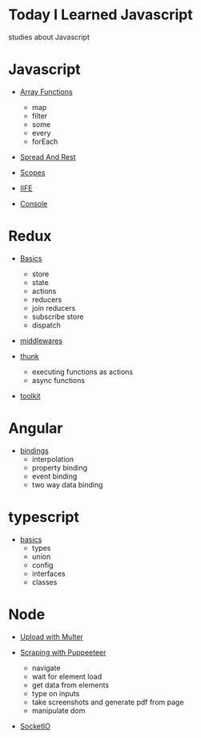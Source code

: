 # Today I Learned Javascript 
studies about Javascript

# Javascript 
- [Array Functions](javascript/arrayFunctions.js)
    - map
    - filter
    - some
    - every
    - forEach


- [Spread And Rest](javascript/spreadAndRest.js)

- [Scopes](javascript/scope.js)

- [IIFE](javascript/iife.js)

- [Console](javascript/console.js)


# Redux
- [Basics](redux/basics.js)
    - store
    - state
    - actions
    - reducers
    - join reducers
    - subscribe store
    - dispatch

- [middlewares](redux/middleware.js)

- [thunk](redux/thunk.js)
    - executing functions as actions
    - async functions

- [toolkit](redux/toolkit.js)


# Angular
- [bindings](angular/bindings.md)
    - interpolation
    - property binding
    - event binding
    - two way data binding


# typescript
- [basics](typescript/basics.ts)
    - types
    - union
    - config
    - interfaces
    - classes


# Node
- [Upload with Multer](node/imgUpload/multer.js)

- [Scraping with Puppeeteer](node/scraping/puppeteer.js)
    - navigate
    - wait for element load
    - get data from elements
    - type on inputs
    - take screenshots and generate pdf from page
    - manipulate dom

- [SocketIO](node/socket.io/)